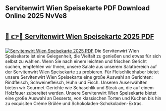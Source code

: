 ## Servitenwirt Wien Speisekarte PDF Download Online 2025 NvVe8

# <h2><a href="http://gcadoh.nevu.top/?p=Servitenwirt+Wien+Speisekarte">🔗 👉🔴 Servitenwirt Wien Speisekarte 2025 PDF</a></h2>

[![Servitenwirt Wien Speisekarte 2025 PDF](https://i.imgur.com/dBaPXMq.png)](http://gcadoh.nevu.top/?p=Servitenwirt+Wien+Speisekarte)
Die Servitenwirt Wien Speisekarte ist eine Gelegenheit, die Vielfalt zu genießen und etwas für sich selbst zu wählen. Wenn Sie nach einem leichten und frischen Gericht suchen, empfehlen wir Ihnen, unsere Salate aus unserem Salatbereich auf der Servitenwirt Wien Speisekarte zu probieren. Für Fleischliebhaber bietet unsere Servitenwirt Wien Speisekarte eine große Auswahl an Gerichten: Rindfleisch, Schweinefleisch, Huhn und Fisch. Unseren Auserwählten bieten wir Gourmet-Gerichte wie Schaschlik und Steak an, die auf einem Holzfeuer zubereitet werden. Unsere Servitenwirt Wien Speisekarte bietet eine große Auswahl an Desserts, von klassischen Torten und Kuchen bis hin zu exquisiten Crème Brûlée und Schokoladen-Schokoladen-Extras.
